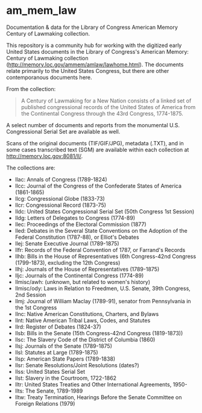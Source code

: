 am_mem_law
==========

Documentation &amp; data for the Library of Congress American Memory Century of Lawmaking collection.

This repository is a community hub for working with the digitized early United States documents in the Library of Congress's American Memory: Century of Lawmaking collection (http://memory.loc.gov/ammem/amlaw/lawhome.html). The documents relate primarily to the United States Congress, but there are other contemporanous documents here.

From the collection:

> A Century of Lawmaking for a New Nation consists of a linked set of published congressional records of the United States of America from the Continental Congress through the 43rd Congress, 1774-1875.

A select number of documents and reports from the monumental U.S. Congressional Serial Set are available as well.

Scans of the original documents (TIF/GIF/JPG), metadata (.TXT), and in some cases transcribed text (SGM) are available within each collection at http://memory.loc.gov:8081/ll/.

The collections are:

* llac: Annals of Congress (1789-1824)
* llcc: Journal of the Congress of the Confederate States of America (1861-1865)
* llcg: Congressional Globe (1833-73)
* llcr: Congressional Record (1873-75)
* lldc: United States Congressional Serial Set (50th Congress 1st Session)
* lldg: Letters of Delegates to Congress (1774-89)
* llec: Proceedings of the Electoral Commission (1877)
* lled: Debates in the Several State Conventions on the Adoption of the Federal Constitution (1787-88), or Elliot's Debates
* llej: Senate Executive Journal (1789-1875)
* llfr: Records of the Federal Convention of 1787, or Farrand's Records
* llhb: Bills in the House of Representatives (6th Congress-42nd Congress (1799-1873), excluding the 12th Congress)
* llhj: Journals of the House of Representatives (1789-1875)
* lljc: Journals of the Continental Congress (1774-89)
* llmisc/awh: (unknown, but related to women's history)
* llmisc/ody: Laws in Relation to Freedmen, U.S. Senate, 39th Congress, 2nd Session
* llmj: Journal of William Maclay (1789-91), senator from Pennsylvania in the 1st Congress
* llnc: Native American Constitutions, Charters, and Bylaws
* llnt: Native American Tribal Laws, Codes, and Statutes
* llrd: Register of Debates (1824-37)
* llsb: Bills in the Senate (15th Congress-42nd Congress (1819-1873))
* llsc: The Slavery Code of the District of Columbia (1860)
* llsj: Journals of the Senate (1789-1875)
* llsl: Statutes at Large (1789-1875)
* llsp: American State Papers (1789-1838)
* llsr: Senate Resolutions/Joint Resolutions (dates?)
* llss: United States Serial Set
* llst: Slavery in the Courtroom, 1722-1862
* lltr: United States Treaties and Other International Agreements, 1950-
* llts: The Senate, 1789-1989
* lltw: Treaty Termination, Hearings Before the Senate Committee on Foreign Relations (1979)

